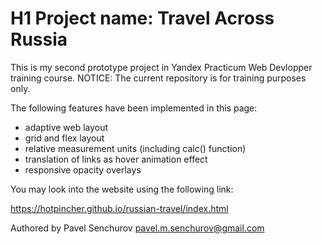 # H1 Project name: Travel Across Russia

This is my second prototype project in Yandex Practicum Web Devlopper training course. 
NOTICE: The current repository is for training purposes only. 

The following features have been implemented in this page:

- adaptive web layout
- grid and flex layout
- relative measurement units (including calc() function)
- translation of links as hover animation effect
- responsive opacity overlays

You may look into the website using the following link:

https://hotpincher.github.io/russian-travel/index.html


Authored by Pavel Senchurov
pavel.m.senchurov@gmail.com
